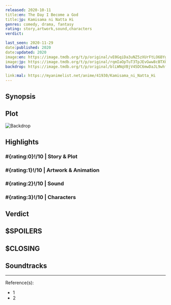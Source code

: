 ```yaml
---
released: 2020-10-11
title:en: The Day I Become a God
title:jp: Kamisama ni Natta Hi
genres: comedy, drama, fantasy
rating: story,artwork,sound,characters
verdict:

last_seen: 2020-11-29
date:published: 2020
date:updated: 2020
image:en: https://image.tmdb.org/t/p/original/vE0GqiDa3uNZ5zXUrFtLO6BYghc.jpg
image:jp: https://image.tmdb.org/t/p/original/rqmIaOpTuT3TpJEvGww8cBTXQlJ.jpg
backdrop: https://image.tmdb.org/t/p/original/blLWNqVBjV45DC6mwDaJL9whfiq.jpg

link:mal: https://myanimelist.net/anime/41930/Kamisama_ni_Natta_Hi
---
```



## Synopsis

## Plot

![Backdrop]()

## Highlights

### #{rating:0}!/10 | Story & Plot

### #{rating:1}!/10 | Artwork & Animation

### #{rating:2}!/10 | Sound

### #{rating:3}!/10 | Characters

## Verdict

## $SPOILERS

## $CLOSING

## Soundtracks

***
Reference(s):

- 1
- 2
